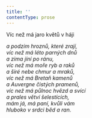 ```yaml
---
title: ''
contentType: prose
---
```


<section>

Víc než má jaro květů v háji

_a podzim hroznů, které zrají,  
víc než má léto parných dnů  
a zima jíní po ránu,  
víc než má moře ryb a raků  
a širé nebe chmur a mraků,  
víc než má Bretaň kamenů  
a Auvergne čistých pramenů,  
víc než má půlnoc hvězd a svící  
a prales větví šelestících,  
mám já, má paní, kvůli vám  
hluboko v srdci běd a ran._

</section>
